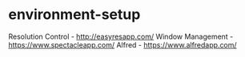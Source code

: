 # environment-setup

Resolution Control - http://easyresapp.com/
Window Management - https://www.spectacleapp.com/
Alfred - https://www.alfredapp.com/
